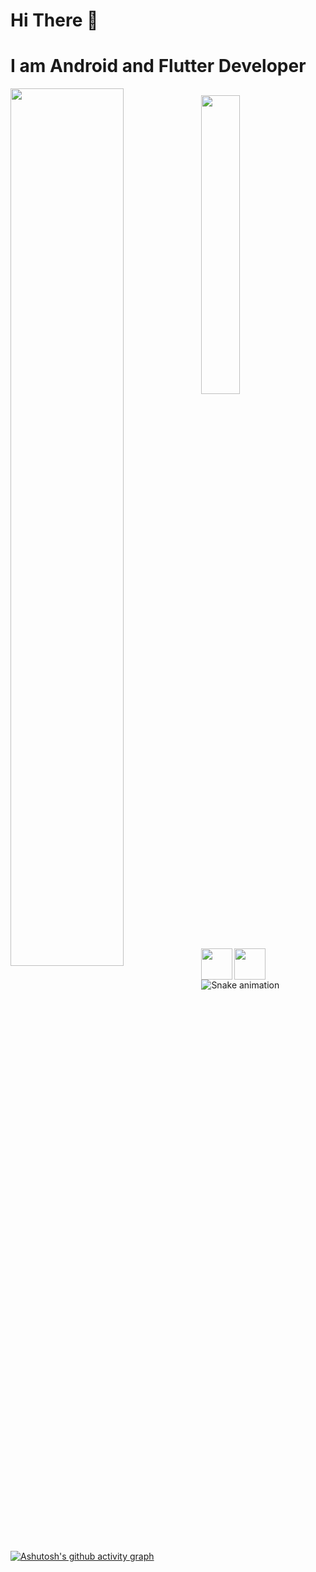 #  Hi There 👋
# I am Android and Flutter Developer


<img align="left" width="60%" src="https://github-readme-stats.vercel.app/api?username=jalaldinF&show_icons=true&theme=chartreuse-dark" />

## <img align="left" width="35%" src="https://github-readme-stats.vercel.app/api/top-langs/?username=jalaldinF&layout=compact" />

###   

<br>
<br>

### <img align="left" width="50" src="https://cdn.jsdelivr.net/gh/devicons/devicon/icons/flutter/flutter-original.svg" />
## <img align="left" width="50" src="https://cdn.jsdelivr.net/gh/devicons/devicon/icons/android/android-original.svg" />

<br/>
<br/>

          
![Snake animation](https://github.com/jalaldinF/jalaldinF/blob/output/github-contribution-grid-snake.svg)
###
[![Ashutosh's github activity graph](https://activity-graph.herokuapp.com/graph?username=jalaldinF&theme=rogue)](https://t.me/jalal_bi3)
